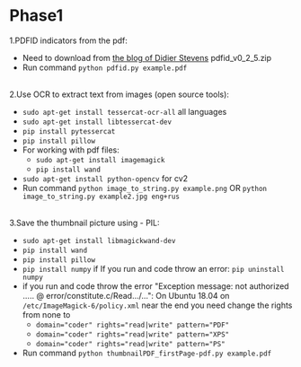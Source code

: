 # Phase1
1.PDFID indicators from the pdf:

  * Need to download from [the blog of Didier Stevens](https://blog.didierstevens.com/programs/pdf-tools/) pdfid_v0_2_5.zip
  * Run command `python pdfid.py example.pdf`
  <br/>
2.Use OCR to extract text from images (open source tools):

  * `sudo apt-get install tessercat-ocr-all`				all languages
  * `sudo apt-get install libtessercat-dev`
  * `pip install pytessercat`				
  * `pip install pillow`
  * For working with pdf files:
    * `sudo apt-get install imagemagick`
    * `pip install wand`
  * `sudo apt-get install python-opencv`				for cv2
  * Run command `python image_to_string.py example.png` OR `python image_to_string.py example2.jpg eng+rus`
  <br/>
3.Save the thumbnail picture using - PIL:

  * `sudo apt-get install libmagickwand-dev`
  * `pip install wand`
  * `pip install pillow`
  * `pip install numpy` if If you run and code throw an error: `pip uninstall numpy`
  * if you run and code throw the error "Exception message: not authorized ..... @ error/constitute.c/Read.../...": On Ubuntu 18.04 on `/etc/ImageMagick-6/policy.xml` near the end you need change the rights from none to 
    * `domain="coder" rights="read|write" pattern="PDF"`
    * `domain="coder" rights="read|write" pattern="XPS"`
    * `domain="coder" rights="read|write" pattern="PS"`
  * Run command `python thumbnailPDF_firstPage-pdf.py example.pdf`
   
